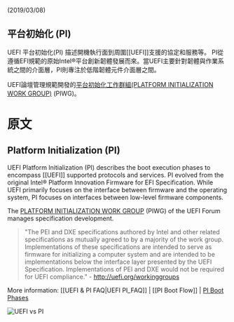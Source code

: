 (2019/03/08)
## 平台初始化 (PI)

UEFI 平台初始化(PI) 描述開機執行面到周圍[[UEFI]]支援的協定和服務等。 PI從遵循EFI規範的原始Intel®平台創新韌體發展而來。當UEFI主要針對韌體與作業系統之間的介面層，PI則專注於低階韌體元件介面層之間。

UEFI論壇管理規範開發的[平台初始化工作群組(PLATFORM INITIALIZATION WORK GROUP)](http://uefi.org/workinggroups) (PIWG)。

# 原文

## Platform Initialization (PI)

UEFI Platform Initialization (PI) describes the boot execution phases to encompass [[UEFI]] supported protocols and services. PI evolved from the original Intel® Platform Innovation Firmware for EFI Specification. While UEFI primarily focuses on the interface between firmware and the operating system, PI focuses on interfaces between low-level firmware components.

The [PLATFORM INITIALIZATION WORK GROUP](http://uefi.org/workinggroups) (PIWG) of the UEFI Forum manages specification development.

> "The PEI and DXE specifications authored by Intel and other related specifications as mutually agreed to by a majority of the work group. Implementations of these specifications are intended to serve as firmware for initializing a computer system and are intended to be implementations below the interface layer presented by the UEFI Specification. Implementations of PEI and DXE would not be required for UEFI compliance." - http://uefi.org/workinggroups

More information: [[UEFI & PI FAQ|UEFI PI_FAQ]] | [[PI Boot Flow]] | [PI Boot Phases](https://raw.githubusercontent.com/tianocore/tianocore.github.io/master/images/PI_Boot_Phases.JPG)

![UEFI vs PI](https://raw.githubusercontent.com/tianocore/tianocore.github.io/master/images/UEFI_vs__PI_Spec.jpg)